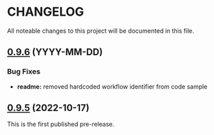 # CHANGELOG

All noteable changes to this project will be documented in this file.

## [0.9.6](https://github.com/woigl/flowifier-client-dotnetcore/compare/v0.9.5...v0.9.6) (YYYY-MM-DD)

### Bug Fixes

* **readme:** removed hardcoded workflow identifier from code sample


## [0.9.5](https://github.com/woigl/flowifier-client-dotnetcore/releases/tag/v0.9.5) (2022-10-17)

This is the first published pre-release.